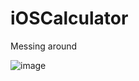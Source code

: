 # iOSCalculator

Messing around

![image](https://github.com/user-attachments/assets/5cf831f0-a3d8-4388-8369-a01097547d9a)
